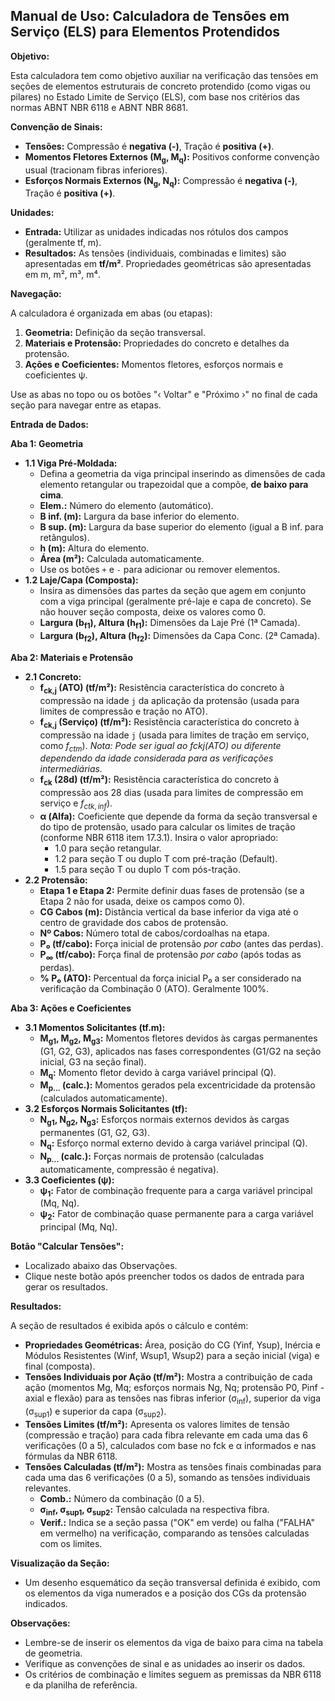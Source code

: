 ## Manual de Uso: Calculadora de Tensões em Serviço (ELS) para Elementos Protendidos

**Objetivo:**

Esta calculadora tem como objetivo auxiliar na verificação das tensões em seções de elementos estruturais de concreto protendido (como vigas ou pilares) no Estado Limite de Serviço (ELS), com base nos critérios das normas ABNT NBR 6118 e ABNT NBR 8681.

**Convenção de Sinais:**

* **Tensões:** Compressão é **negativa (-)**, Tração é **positiva (+)**.
* **Momentos Fletores Externos (M<sub>g</sub>, M<sub>q</sub>):** Positivos conforme convenção usual (tracionam fibras inferiores).
* **Esforços Normais Externos (N<sub>g</sub>, N<sub>q</sub>):** Compressão é **negativa (-)**, Tração é **positiva (+)**.

**Unidades:**

* **Entrada:** Utilizar as unidades indicadas nos rótulos dos campos (geralmente tf, m).
* **Resultados:** As tensões (individuais, combinadas e limites) são apresentadas em **tf/m²**. Propriedades geométricas são apresentadas em m, m², m³, m⁴.

**Navegação:**

A calculadora é organizada em abas (ou etapas):

1.  **Geometria:** Definição da seção transversal.
2.  **Materiais e Protensão:** Propriedades do concreto e detalhes da protensão.
3.  **Ações e Coeficientes:** Momentos fletores, esforços normais e coeficientes ψ.

Use as abas no topo ou os botões "‹ Voltar" e "Próximo ›" no final de cada seção para navegar entre as etapas.

**Entrada de Dados:**

**Aba 1: Geometria**

* **1.1 Viga Pré-Moldada:**
    * Defina a geometria da viga principal inserindo as dimensões de cada elemento retangular ou trapezoidal que a compõe, **de baixo para cima**.
    * **Elem.:** Número do elemento (automático).
    * **B inf. (m):** Largura da base inferior do elemento.
    * **B sup. (m):** Largura da base superior do elemento (igual a B inf. para retângulos).
    * **h (m):** Altura do elemento.
    * **Área (m²):** Calculada automaticamente.
    * Use os botões `+` e `-` para adicionar ou remover elementos.
* **1.2 Laje/Capa (Composta):**
    * Insira as dimensões das partes da seção que agem em conjunto com a viga principal (geralmente pré-laje e capa de concreto). Se não houver seção composta, deixe os valores como 0.
    * **Largura (b<sub>f1</sub>), Altura (h<sub>f1</sub>):** Dimensões da Laje Pré (1ª Camada).
    * **Largura (b<sub>f2</sub>), Altura (h<sub>f2</sub>):** Dimensões da Capa Conc. (2ª Camada).

**Aba 2: Materiais e Protensão**

* **2.1 Concreto:**
    * **f<sub>ck,j</sub> (ATO) (tf/m²):** Resistência característica do concreto à compressão na idade `j` da aplicação da protensão (usada para limites de compressão e tração no ATO).
    * **f<sub>ck,j</sub> (Serviço) (tf/m²):** Resistência característica do concreto à compressão na idade `j` (usada para limites de tração em serviço, como $f_{ctm}$). *Nota: Pode ser igual ao fckj(ATO) ou diferente dependendo da idade considerada para as verificações intermediárias.*
    * **f<sub>ck</sub> (28d) (tf/m²):** Resistência característica do concreto à compressão aos 28 dias (usada para limites de compressão em serviço e $f_{ctk,inf}$).
    * **α (Alfa):** Coeficiente que depende da forma da seção transversal e do tipo de protensão, usado para calcular os limites de tração (conforme NBR 6118 item 17.3.1). Insira o valor apropriado:
        * 1.0 para seção retangular.
        * 1.2 para seção T ou duplo T com pré-tração (Default).
        * 1.5 para seção T ou duplo T com pós-tração.
* **2.2 Protensão:**
    * **Etapa 1 e Etapa 2:** Permite definir duas fases de protensão (se a Etapa 2 não for usada, deixe os campos como 0).
    * **CG Cabos (m):** Distância vertical da base inferior da viga até o centro de gravidade dos cabos de protensão.
    * **Nº Cabos:** Número total de cabos/cordoalhas na etapa.
    * **P₀ (tf/cabo):** Força inicial de protensão *por cabo* (antes das perdas).
    * **P<sub class="text-xs">∞</sub> (tf/cabo):** Força final de protensão *por cabo* (após todas as perdas).
    * **% P₀ (ATO):** Percentual da força inicial P₀ a ser considerado na verificação da Combinação 0 (ATO). Geralmente 100%.

**Aba 3: Ações e Coeficientes**

* **3.1 Momentos Solicitantes (tf.m):**
    * **M<sub>g1</sub>, M<sub>g2</sub>, M<sub>g3</sub>:** Momentos fletores devidos às cargas permanentes (G1, G2, G3), aplicados nas fases correspondentes (G1/G2 na seção inicial, G3 na seção final).
    * **M<sub>q</sub>:** Momento fletor devido à carga variável principal (Q).
    * **M<sub>p...</sub> (calc.):** Momentos gerados pela excentricidade da protensão (calculados automaticamente).
* **3.2 Esforços Normais Solicitantes (tf):**
    * **N<sub>g1</sub>, N<sub>g2</sub>, N<sub>g3</sub>:** Esforços normais externos devidos às cargas permanentes (G1, G2, G3).
    * **N<sub>q</sub>:** Esforço normal externo devido à carga variável principal (Q).
    * **N<sub>p...</sub> (calc.):** Forças normais de protensão (calculadas automaticamente, compressão é negativa).
* **3.3 Coeficientes (ψ):**
    * **ψ<sub class="text-xs">1</sub>:** Fator de combinação frequente para a carga variável principal (Mq, Nq).
    * **ψ<sub class="text-xs">2</sub>:** Fator de combinação quase permanente para a carga variável principal (Mq, Nq).

**Botão "Calcular Tensões":**

* Localizado abaixo das Observações.
* Clique neste botão após preencher todos os dados de entrada para gerar os resultados.

**Resultados:**

A seção de resultados é exibida após o cálculo e contém:

* **Propriedades Geométricas:** Área, posição do CG (Yinf, Ysup), Inércia e Módulos Resistentes (Winf, Wsup1, Wsup2) para a seção inicial (viga) e final (composta).
* **Tensões Individuais por Ação (tf/m²):** Mostra a contribuição de cada ação (momentos Mg, Mq; esforços normais Ng, Nq; protensão P0, Pinf - axial e flexão) para as tensões nas fibras inferior (σ<sub>inf</sub>), superior da viga (σ<sub>sup1</sub>) e superior da capa (σ<sub>sup2</sub>).
* **Tensões Limites (tf/m²):** Apresenta os valores limites de tensão (compressão e tração) para cada fibra relevante em cada uma das 6 verificações (0 a 5), calculados com base no fck e α informados e nas fórmulas da NBR 6118.
* **Tensões Calculadas (tf/m²):** Mostra as tensões finais combinadas para cada uma das 6 verificações (0 a 5), somando as tensões individuais relevantes.
    * **Comb.:** Número da combinação (0 a 5).
    * **σ<sub>inf</sub>, σ<sub>sup1</sub>, σ<sub>sup2</sub>:** Tensão calculada na respectiva fibra.
    * **Verif.:** Indica se a seção passa ("OK" em verde) ou falha ("FALHA" em vermelho) na verificação, comparando as tensões calculadas com os limites.

**Visualização da Seção:**

* Um desenho esquemático da seção transversal definida é exibido, com os elementos da viga numerados e a posição dos CGs da protensão indicados.

**Observações:**

* Lembre-se de inserir os elementos da viga de baixo para cima na tabela de geometria.
* Verifique as convenções de sinal e as unidades ao inserir os dados.
* Os critérios de combinação e limites seguem as premissas da NBR 6118 e da planilha de referência.